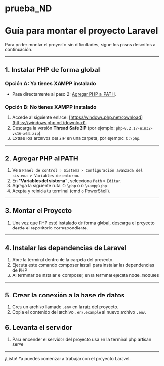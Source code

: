 # prueba_ND

# Guía para montar el proyecto Laravel

Para poder montar el proyecto sin dificultades, sigue los pasos descritos a continuación.

---

## 1. Instalar PHP de forma global

### Opción A: Ya tienes XAMPP instalado
- Pasa directamente al paso 2: [Agregar PHP al PATH](#2-agregar-php-al-path).

### Opción B: No tienes XAMPP instalado
1. Accede al siguiente enlace: [https://windows.php.net/download](https://windows.php.net/download).
2. Descarga la versión **Thread Safe ZIP** (por ejemplo: `php-8.2.17-Win32-vs16-x64.zip`).
3. Extrae los archivos del ZIP en una carpeta, por ejemplo: `C:\php`.

---

## 2. Agregar PHP al PATH

1. Ve a `Panel de control > Sistema > Configuración avanzada del sistema > Variables de entorno`.
2. En **"Variables del sistema"**, selecciona `Path` > `Editar`.
3. Agrega la siguiente ruta: `C:\php` o `C:\xampp\php`
4. Acepta y reinicia tu terminal (cmd o PowerShell).

---

## 3. Montar el Proyecto

1. Una vez que PHP esté instalado de forma global, descarga el proyecto desde el repositorio correspondiente.

---

## 4. Instalar las dependencias de Laravel

1. Abre la terminal dentro de la carpeta del proyecto.
2. Ejecuta este comando composer install para instalar las dependencias de PHP
3. Al terminar de instalar el composer, en la terminal ejecuta node_modules
 

---

## 5. Crear la conexión a la base de datos

1. Crea un archivo llamado `.env` en la raíz del proyecto.
2. Copia el contenido del archivo `.env.example` al nuevo archivo `.env`.

## 6. Levanta el servidor

1. Para encender el servidor del proyecto usa en la terminal php artisan serve

---

¡Listo! Ya puedes comenzar a trabajar con el proyecto Laravel.
